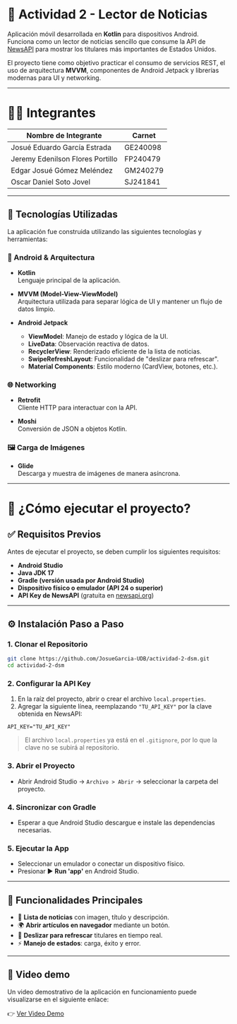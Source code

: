 # 📰 Actividad 2 - Lector de Noticias

Aplicación móvil desarrollada en **Kotlin** para dispositivos Android.  
Funciona como un lector de noticias sencillo que consume la API de [NewsAPI](https://newsapi.org) para mostrar los titulares más importantes de Estados Unidos.

El proyecto tiene como objetivo practicar el consumo de servicios REST, el uso de arquitectura **MVVM**, componentes de Android Jetpack y librerías modernas para UI y networking.

---

# 🧑‍💻 Integrantes

| Nombre de Integrante             | Carnet   |
| -------------------------------- | -------- |
| Josué Eduardo García Estrada     | GE240098 |
| Jeremy Edenilson Flores Portillo | FP240479 |
| Edgar Josué Gómez Meléndez       | GM240279 |
| Oscar Daniel Soto Jovel          | SJ241841 |

---

## 🚀 Tecnologías Utilizadas

La aplicación fue construida utilizando las siguientes tecnologías y herramientas:

### 📱 Android & Arquitectura

* **Kotlin**  
  Lenguaje principal de la aplicación.

* **MVVM (Model-View-ViewModel)**  
  Arquitectura utilizada para separar lógica de UI y mantener un flujo de datos limpio.

* **Android Jetpack**
    - **ViewModel**: Manejo de estado y lógica de la UI.
    - **LiveData**: Observación reactiva de datos.
    - **RecyclerView**: Renderizado eficiente de la lista de noticias.
    - **SwipeRefreshLayout**: Funcionalidad de "deslizar para refrescar".
    - **Material Components**: Estilo moderno (CardView, botones, etc.).

### 🌐 Networking

* **Retrofit**  
  Cliente HTTP para interactuar con la API.

* **Moshi**  
  Conversión de JSON a objetos Kotlin.

### 🖼️ Carga de Imágenes

* **Glide**  
  Descarga y muestra de imágenes de manera asíncrona.

---

# 📲 ¿Cómo ejecutar el proyecto?

## ✅ Requisitos Previos

Antes de ejecutar el proyecto, se deben cumplir los siguientes requisitos:

* **Android Studio**
* **Java JDK 17**
* **Gradle (versión usada por Android Studio)**
* **Dispositivo físico o emulador (API 24 o superior)**
* **API Key de NewsAPI** (gratuita en [newsapi.org](https://newsapi.org))

---

## ⚙️ Instalación Paso a Paso

### 1. Clonar el Repositorio

```bash
git clone https://github.com/JosueGarcia-UDB/actividad-2-dsm.git
cd actividad-2-dsm
```

### 2. Configurar la API Key

1. En la raíz del proyecto, abrir o crear el archivo `local.properties`.
2. Agregar la siguiente línea, reemplazando `"TU_API_KEY"` por la clave obtenida en NewsAPI:

```properties
API_KEY="TU_API_KEY"
```

> El archivo `local.properties` ya está en el `.gitignore`, por lo que la clave no se subirá al repositorio.

### 3. Abrir el Proyecto

* Abrir Android Studio → `Archivo > Abrir` → seleccionar la carpeta del proyecto.

### 4. Sincronizar con Gradle

* Esperar a que Android Studio descargue e instale las dependencias necesarias.

### 5. Ejecutar la App

* Seleccionar un emulador o conectar un dispositivo físico.
* Presionar ▶️ **Run 'app'** en Android Studio.

---

## 📝 Funcionalidades Principales

* 📰 **Lista de noticias** con imagen, título y descripción.
* 🌍 **Abrir artículos en navegador** mediante un botón.
* 🔄 **Deslizar para refrescar** titulares en tiempo real.
* ⚡ **Manejo de estados**: carga, éxito y error.

---

## 📸 Video demo

Un video demostrativo de la aplicación en funcionamiento puede visualizarse en el siguiente enlace:

👉 [Ver Video Demo](https://share.cleanshot.com/SzPR75vS)
